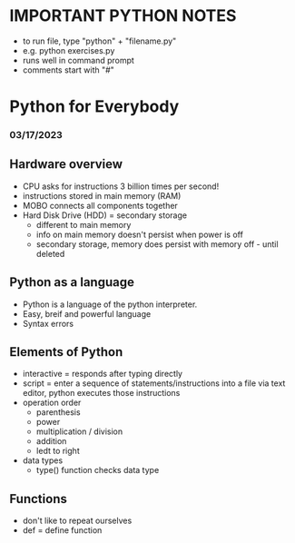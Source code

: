 # IMPORTANT PYTHON NOTES
- to run file, type "python" + "filename.py"
- e.g. python exercises.py
- runs well in command prompt
- comments start with "#"
# Python for Everybody
### 03/17/2023
## Hardware overview
- CPU asks for instructions 3 billion times per second!
- instructions stored in main memory (RAM)
- MOBO connects all components together
- Hard Disk Drive (HDD) = secondary storage
    - different to main memory
    - info on main memory doesn't persist when power is off
    - secondary storage, memory does persist with memory off - until deleted

##  Python as a language
- Python is a language of the python interpreter. 
- Easy, breif and powerful language
- Syntax errors
## Elements of Python
- interactive = responds after typing directly
- script = enter a sequence of statements/instructions into a file via text editor, python executes those instructions
- operation order
    - parenthesis
    - power
    - multiplication / division
    - addition
    - ledt to right
- data types
    - type() function checks data type
## Functions
- don't like to repeat ourselves
- def = define function
